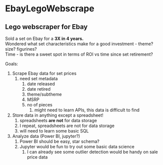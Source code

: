 # EbayLegoWebscrape
## Lego webscraper for Ebay

Sold a set on Ebay for a **3X in 4 years.**  
Wondered what set characteristics make for a good investment - theme? size? figurines?  
Time - is there a sweet spot in terms of ROI vs time since set retirement?

Goals:
1. Scrape Ebay data for set prices 
   1. need set metadata 
      1. date released 
      2. date retired 
      3. theme/subtheme 
      4. MSRP 
      5. no of pieces 
         1. might need to learn APIs, this data is difficult to find
2. Store data in anything except a spreadsheet!
   1. spreadsheets **are not** for data storage
   2. I repeat, spreadsheets are not for data storage
   3. will need to learn some basic SQL
3. Analyze data (Power BI, jupyter?)
   1. Power BI should be easy, star schema?
   2. Jupyter would be fun to try out some basic data science
      1. I can already see some outlier detection would be handy on sale price data
